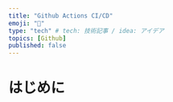 ```yaml
---
title: "Github Actions CI/CD"
emoji: "🎃"
type: "tech" # tech: 技術記事 / idea: アイデア
topics: [Github]
published: false
---
```


# はじめに